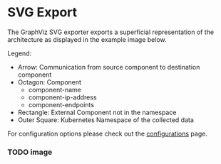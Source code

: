 # SVG Export

The GraphViz SVG exporter exports a superficial representation of the architecture as displayed in the example image below.

Legend:

- Arrow: Communication from source component to destination component
- Octagon: Component
  - component-name
  - component-ip-address
  - component-endpoints
- Rectangle: External Component not in the namespace
- Outer Square: Kubernetes Namespace of the collected data

For configuration options please check out the [configurations](../../configuration/index.md) page.

### TODO image